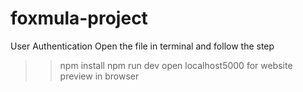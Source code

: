 # foxmula-project
User Authentication 
Open the file in terminal and follow the step
>>npm install
>>npm run dev
open localhost5000 for website preview in browser
